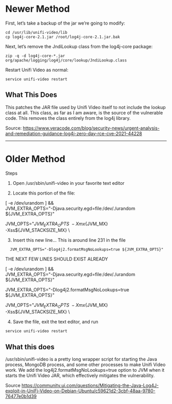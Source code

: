 # Newer Method

First, let’s take a backup of the jar we’re going to modify:

```
cd /usr/lib/unifi-video/lib
cp log4j-core-2.1.jar /root/log4j-core-2.1.jar.bak
```

Next, let’s remove the JndiLookup class from the log4j-core package:

```zip -q -d log4j-core-*.jar org/apache/logging/log4j/core/lookup/JndiLookup.class```

Restart Unifi Video as normal:

```
service unifi-video restart
```

## What This Does ##

This patches the JAR file used by Unifi Video itself to not include the lookup class at all. This class, as far as I am aware, is the source of the vulnerable code. This removes the class entirely from the log4j library.



Source: https://www.veracode.com/blog/security-news/urgent-analysis-and-remediation-guidance-log4j-zero-day-rce-cve-2021-44228

------------------------------
# Older Method

Steps

1) Open /usr/sbin/unifi-video in your favorite text editor

2) Locate this portion of the file:

[ -e /dev/urandom ] && \
        JVM_EXTRA_OPTS="-Djava.security.egd=file:/dev/./urandom ${JVM_EXTRA_OPTS}"

JVM_OPTS="${JVM_EXTRA_OPTS} \
 -Xmx${JVM_MX} \
 -Xss${JVM_STACKSIZE_MX} \


3) Insert this new line... This is around line 231 in the file

```
  JVM_EXTRA_OPTS="-Dlog4j2.formatMsgNoLookups=true ${JVM_EXTRA_OPTS}"
```

THE NEXT FEW LINES SHOULD EXIST ALREADY

[ -e /dev/urandom ] && \
        JVM_EXTRA_OPTS="-Djava.security.egd=file:/dev/./urandom ${JVM_EXTRA_OPTS}"

JVM_EXTRA_OPTS="-Dlog4j2.formatMsgNoLookups=true ${JVM_EXTRA_OPTS}"

JVM_OPTS="${JVM_EXTRA_OPTS} \
 -Xmx${JVM_MX} \
 -Xss${JVM_STACKSIZE_MX} \

4) Save the file, exit the text editor, and run 
```
service unifi-video restart
```

## What this does

/usr/sbin/unifi-video is a pretty long wrapper script for starting the Java process, MongoDB process, and some other processes to make Unifi Video work. We add the log4j2.formatMsgNoLookups=true option to JVM when it starts the Unifi Video JAR, which effectively mitigates the vulnerability.

Source https://community.ui.com/questions/Mitigating-the-Java-Log4J-exploit-in-UniFi-Video-on-Debian-Ubuntu/c59621d2-3cbf-48aa-9780-76477e0b1d39
